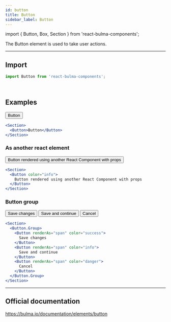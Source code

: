```yaml
---
id: button
title: Button
sidebar_label: Button
---
```


import { Button, Box, Section } from 'react-bulma-components';

The Button element is used to take user actions.

---

## **Import**

```js
import Button from 'react-bulma-components';
```

<br />

## **Examples**

<Section>
  <Button>Button</Button>
</Section>

```jsx
<Section>
  <Button>Button</Button>
</Section>
```

### **As another react element**

<Section>
  <Button color="info">
    Button rendered using another React Component with props
  </Button>
</Section>

```jsx
<Section>
  <Button color="info">
    Button rendered using another React Component with props
  </Button>
</Section>
```

### **Button group**

<Section>
  <Button.Group>
     <Button renderAs="span" color="success">
      Save changes
     </Button>
     <Button renderAs="span" color="info">
      Save and continue
     </Button>
     <Button renderAs="span" color="danger">
      Cancel
     </Button>
  </Button.Group>
</Section>

```jsx
<Section>
  <Button.Group>
    <Button renderAs="span" color="success">
      Save changes
    </Button>
    <Button renderAs="span" color="info">
      Save and continue
    </Button>
    <Button renderAs="span" color="danger">
      Cancel
    </Button>
  </Button.Group>
</Section>
```

---

## Official documentation

https://bulma.io/documentation/elements/button
